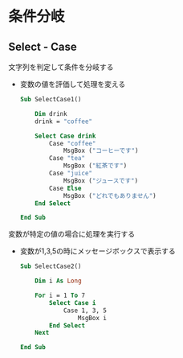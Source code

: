 # 条件分岐

## Select - Case

文字列を判定して条件を分岐する

* 変数の値を評価して処理を変える

  ```vb
  Sub SelectCase1()

      Dim drink
      drink = "coffee"

      Select Case drink
          Case "coffee"
              MsgBox ("コーヒーです")
          Case "tea"
              MsgBox ("紅茶です")
          Case "juice"
              MsgBox ("ジュースです")
          Case Else
              MsgBox ("どれでもありません")
      End Select

  End Sub
  ```

変数が特定の値の場合に処理を実行する

* 変数が1,3,5の時にメッセージボックスで表示する

  ```vb
  Sub SelectCase2()

      Dim i As Long

      For i = 1 To 7
          Select Case i
              Case 1, 3, 5
                  MsgBox i
          End Select
      Next

  End Sub
  ```
